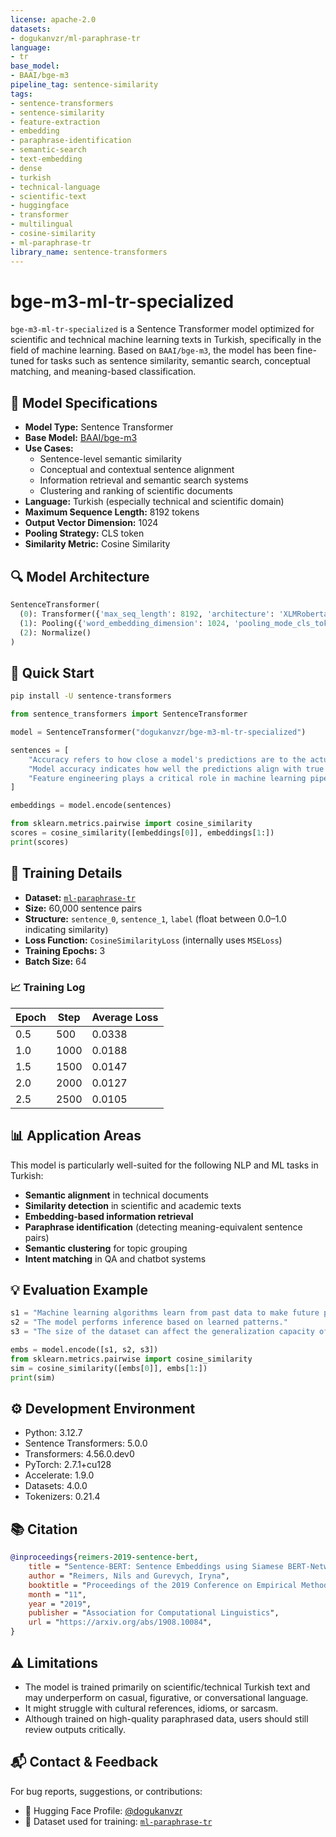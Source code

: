 ```yaml
---
license: apache-2.0
datasets:
- dogukanvzr/ml-paraphrase-tr
language:
- tr
base_model:
- BAAI/bge-m3
pipeline_tag: sentence-similarity
tags:
- sentence-transformers
- sentence-similarity
- feature-extraction
- embedding
- paraphrase-identification
- semantic-search
- text-embedding
- dense
- turkish
- technical-language
- scientific-text
- huggingface
- transformer
- multilingual
- cosine-similarity
- ml-paraphrase-tr
library_name: sentence-transformers
---
```

# bge-m3-ml-tr-specialized

`bge-m3-ml-tr-specialized` is a Sentence Transformer model optimized for scientific and technical machine learning texts in Turkish, specifically in the field of machine learning. Based on `BAAI/bge-m3`, the model has been fine-tuned for tasks such as sentence similarity, semantic search, conceptual matching, and meaning-based classification.

## 🧠 Model Specifications

- **Model Type:** Sentence Transformer  
- **Base Model:** [BAAI/bge-m3](https://huggingface.co/BAAI/bge-m3)  
- **Use Cases:**
  - Sentence-level semantic similarity
  - Conceptual and contextual sentence alignment
  - Information retrieval and semantic search systems
  - Clustering and ranking of scientific documents
- **Language:** Turkish (especially technical and scientific domain)
- **Maximum Sequence Length:** 8192 tokens  
- **Output Vector Dimension:** 1024  
- **Pooling Strategy:** CLS token  
- **Similarity Metric:** Cosine Similarity

## 🔍 Model Architecture

```python
SentenceTransformer(
  (0): Transformer({'max_seq_length': 8192, 'architecture': 'XLMRobertaModel'})
  (1): Pooling({'word_embedding_dimension': 1024, 'pooling_mode_cls_token': True})
  (2): Normalize()
)
```

## 🚀 Quick Start

```bash
pip install -U sentence-transformers
```

```python
from sentence_transformers import SentenceTransformer

model = SentenceTransformer("dogukanvzr/bge-m3-ml-tr-specialized")

sentences = [
    "Accuracy refers to how close a model's predictions are to the actual values.",
    "Model accuracy indicates how well the predictions align with true labels.",
    "Feature engineering plays a critical role in machine learning pipelines."
]

embeddings = model.encode(sentences)

from sklearn.metrics.pairwise import cosine_similarity
scores = cosine_similarity([embeddings[0]], embeddings[1:])
print(scores)
```

## 🧪 Training Details

- **Dataset:** [`ml-paraphrase-tr`](https://huggingface.co/datasets/dogukanvzr/ml-paraphrase-tr)  
- **Size:** 60,000 sentence pairs  
- **Structure:** `sentence_0`, `sentence_1`, `label` (float between 0.0–1.0 indicating similarity)  
- **Loss Function:** `CosineSimilarityLoss` (internally uses `MSELoss`)  
- **Training Epochs:** 3  
- **Batch Size:** 64  

### 📈 Training Log

| Epoch | Step | Average Loss |
|-------|------|---------------|
| 0.5   | 500  | 0.0338        |
| 1.0   | 1000 | 0.0188        |
| 1.5   | 1500 | 0.0147        |
| 2.0   | 2000 | 0.0127        |
| 2.5   | 2500 | 0.0105        |

## 📊 Application Areas

This model is particularly well-suited for the following NLP and ML tasks in Turkish:

- **Semantic alignment** in technical documents  
- **Similarity detection** in scientific and academic texts  
- **Embedding-based information retrieval**  
- **Paraphrase identification** (detecting meaning-equivalent sentence pairs)  
- **Semantic clustering** for topic grouping  
- **Intent matching** in QA and chatbot systems

## 💡 Evaluation Example

```python
s1 = "Machine learning algorithms learn from past data to make future predictions."
s2 = "The model performs inference based on learned patterns."
s3 = "The size of the dataset can affect the generalization capacity of the model."

embs = model.encode([s1, s2, s3])
from sklearn.metrics.pairwise import cosine_similarity
sim = cosine_similarity([embs[0]], embs[1:])
print(sim)
```

## ⚙️ Development Environment

- Python: 3.12.7  
- Sentence Transformers: 5.0.0  
- Transformers: 4.56.0.dev0  
- PyTorch: 2.7.1+cu128  
- Accelerate: 1.9.0  
- Datasets: 4.0.0  
- Tokenizers: 0.21.4  

## 📚 Citation

```bibtex
@inproceedings{reimers-2019-sentence-bert,
    title = "Sentence-BERT: Sentence Embeddings using Siamese BERT-Networks",
    author = "Reimers, Nils and Gurevych, Iryna",
    booktitle = "Proceedings of the 2019 Conference on Empirical Methods in Natural Language Processing",
    month = "11",
    year = "2019",
    publisher = "Association for Computational Linguistics",
    url = "https://arxiv.org/abs/1908.10084",
}
```

## ⚠️ Limitations

- The model is trained primarily on scientific/technical Turkish text and may underperform on casual, figurative, or conversational language.
- It might struggle with cultural references, idioms, or sarcasm.
- Although trained on high-quality paraphrased data, users should still review outputs critically.

## 📬 Contact & Feedback

For bug reports, suggestions, or contributions:

- 📧 Hugging Face Profile: [@dogukanvzr](https://huggingface.co/dogukanvzr)  
- 📂 Dataset used for training: [`ml-paraphrase-tr`](https://huggingface.co/datasets/dogukanvzr/ml-paraphrase-tr)